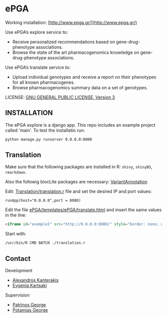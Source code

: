 # ePGA

Working installation: [http://www.epga.gr/](http://www.epga.gr/)

Use ePGA’s explore service to:
* Receive personalized recommendations based on gene-drug-phenotype associations.
* Browse the state of the art pharmacogenomics knowledge on gene-drug-phenotype associations.

Use ePGA’s translate service to:
* Upload individual genotypes and receive a report on their phenotypes for all known pharmacogenes.
* Browse pharmacogenomics summary data on a set of genotypes.

LICENSE: [GNU GENERAL PUBLIC LICENSE, Version 3](LICENSE.md)

## INSTALLATION
The ePGA explore is a django app. This repo includes an example project called 'main'. To test the installatio run:
```bash
python manage.py runserver 0.0.0.0:8000
```

## Translation
Make sure that the following packages are installed in R: ```shiny```, ```shinyBS```, ```rmarkdown```.

Also the followig biocLite packages are necessary: [VariantAnnotation](https://bioconductor.org/packages/release/bioc/html/VariantAnnotation.html)

Edit: [Translation/translation.r](Translation/translation.r) file and set the desired IP and port values:

```
runApp(host="0.0.0.0",port = 8080)
```

Edit the file [ePGA/templates/ePGA/translate.html](ePGA/templates/ePGA/translate.html) and insert the same values in the line:
```html
<iframe id="example1" src="http://0.0.0.0:8080/" style="border: none; width: 1350px; height: 850px" frameborder="0"  scrolling="yes" align="center"></iframe>
```

Start with:
```bash
/usr/bin/R CMD BATCH ./translation.r
```

## Contact
Development
* [Alexandros Kanterakis](mailto:kantale@ics.forth.gr)
* [Evgenia Kartsaki](mailto:ekartsak@ics.forth.gr)

Supervision
* [Patrinos George](mailto:gpatrinos@upatras.gr)
* [Potamias George](mailto:potamias@ics.forth.gr)


